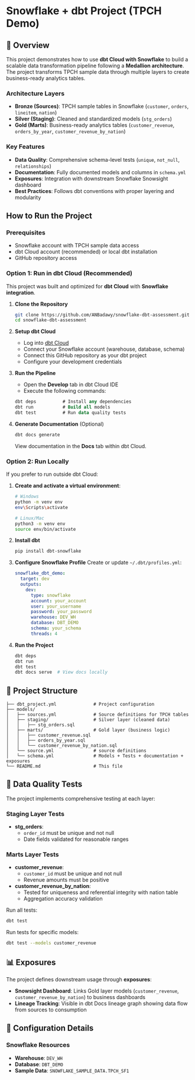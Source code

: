 # Snowflake + dbt Project (TPCH Demo)

## 📖 Overview

This project demonstrates how to use **dbt Cloud with Snowflake** to build a scalable data transformation pipeline following a **Medallion architecture**. The project transforms TPCH sample data through multiple layers to create business-ready analytics tables.

### Architecture Layers
- **Bronze (Sources)**: TPCH sample tables in Snowflake (`customer`, `orders`, `lineitem`, `nation`)
- **Silver (Staging)**: Cleaned and standardized models (`stg_orders`)
- **Gold (Marts)**: Business-ready analytics tables (`customer_revenue`, `orders_by_year`, `customer_revenue_by_nation`)

### Key Features
- **Data Quality**: Comprehensive schema-level tests (`unique`, `not_null`, `relationships`)
- **Documentation**: Fully documented models and columns in `schema.yml`
- **Exposures**: Integration with downstream Snowflake Snowsight dashboard
- **Best Practices**: Follows dbt conventions with proper layering and modularity

## How to Run the Project

### Prerequisites
- Snowflake account with TPCH sample data access
- dbt Cloud account (recommended) or local dbt installation
- GitHub repository access

### Option 1: Run in dbt Cloud (Recommended)

This project was built and optimized for **dbt Cloud** with **Snowflake integration**.

1. **Clone the Repository**
   ```bash
   git clone https://github.com/ANBadawy/snowflake-dbt-assessment.git
   cd snowflake-dbt-assessment
   ```

2. **Setup dbt Cloud**
   - Log into [dbt Cloud](https://cloud.getdbt.com/)
   - Connect your Snowflake account (warehouse, database, schema)
   - Connect this GitHub repository as your dbt project
   - Configure your development credentials

3. **Run the Pipeline**
   - Open the **Develop** tab in dbt Cloud IDE
   - Execute the following commands:
   ```sql
   dbt deps          # Install any dependencies
   dbt run           # Build all models
   dbt test          # Run data quality tests
   ```

4. **Generate Documentation** (Optional)
   ```sql
   dbt docs generate
   ```
   View documentation in the **Docs** tab within dbt Cloud.

### Option 2: Run Locally

If you prefer to run outside dbt Cloud:

1. **Create and activate a virtual environment**:
   ```bash
   # Windows
   python -m venv env
   env\Scripts\activate

   # Linux/Mac
   python3 -m venv env
   source env/bin/activate
   ```

2. **Install dbt**
   ```bash
   pip install dbt-snowflake
   ```

3. **Configure Snowflake Profile**
   Create or update `~/.dbt/profiles.yml`:
   ```yaml
   snowflake_dbt_demo:
     target: dev
     outputs:
       dev:
         type: snowflake
         account: your_account
         user: your_username
         password: your_password
         warehouse: DEV_WH
         database: DBT_DEMO
         schema: your_schema
         threads: 4
   ```
4. **Run the Project**
   ```bash
   dbt deps
   dbt run
   dbt test
   dbt docs serve  # View docs locally
   ```

## 📂 Project Structure

```
├── dbt_project.yml              # Project configuration
├── models/
│   ├── sources.yml              # Source definitions for TPCH tables
│   ├── staging/                 # Silver layer (cleaned data)
│   │   ├── stg_orders.sql
│   ├── marts/                   # Gold layer (business logic)
│   │   ├── customer_revenue.sql
│   │   ├── orders_by_year.sql
│   │   └── customer_revenue_by_nation.sql
│   └── source.yml               # source definitions
│   └── schema.yml               # Models + Tests + documentation + exposures
└── README.md                    # This file
```

## 🧪 Data Quality Tests

The project implements comprehensive testing at each layer:

### Staging Layer Tests
- **stg_orders**: 
  - `order_id` must be unique and not null
  - Date fields validated for reasonable ranges

### Marts Layer Tests
- **customer_revenue**: 
  - `customer_id` must be unique and not null
  - Revenue amounts must be positive
- **customer_revenue_by_nation**: 
  - Tested for uniqueness and referential integrity with nation table
  - Aggregation accuracy validation

Run all tests:
```bash
dbt test
```

Run tests for specific models:
```bash
dbt test --models customer_revenue
```

## 📊 Exposures

The project defines downstream usage through **exposures**:

- **Snowsight Dashboard**: Links Gold layer models (`customer_revenue`, `customer_revenue_by_nation`) to business dashboards
- **Lineage Tracking**: Visible in dbt Docs lineage graph showing data flow from sources to consumption

## 🔧 Configuration Details

### Snowflake Resources
- **Warehouse**: `DEV_WH`
- **Database**: `DBT_DEMO`
- **Sample Data**: `SNOWFLAKE_SAMPLE_DATA.TPCH_SF1`
